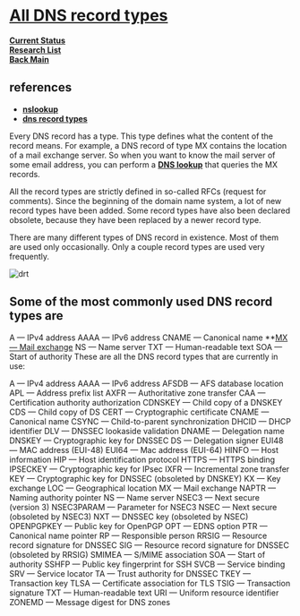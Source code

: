 # **[All DNS record types](https://www.nslookup.io/learning/dns-record-types/)**

**[Current Status](../../../development/status/weekly/current_status.md)**\
**[Research List](../../research_list.md)**\
**[Back Main](../../../README.md)**

## references

- **[nslookup](https://www.nslookup.io/)**
- **[dns record types](https://www.nslookup.io/learning/dns-record-types/)**

Every DNS record has a type. This type defines what the content of the record means. For example, a DNS record of type MX contains the location of a mail exchange server. So when you want to know the mail server of some email address, you can perform a **[DNS lookup](https://www.nslookup.io/)** that queries the MX records.

All the record types are strictly defined in so-called RFCs (request for comments). Since the beginning of the domain name system, a lot of new record types have been added. Some record types have also been declared obsolete, because they have been replaced by a newer record type.

There are many different types of DNS record in existence. Most of them are used only occasionally. Only a couple record types are used very frequently.

![drt](https://www.nslookup.io/img/learning/dns-record-types/all-dns-record-types.png)

## Some of the most commonly used DNS record types are

A — IPv4 address
AAAA — IPv6 address
CNAME — Canonical name
**[MX — Mail exchange](https://www.nslookup.io/learning/dns-record-types/mx/)
NS — Name server
TXT — Human-readable text
SOA — Start of authority
These are all the DNS record types that are currently in use:

A — IPv4 address
AAAA — IPv6 address
AFSDB — AFS database location
APL — Address prefix list
AXFR — Authoritative zone transfer
CAA — Certification authority authorization
CDNSKEY — Child copy of a DNSKEY
CDS — Child copy of DS
CERT — Cryptographic certificate
CNAME — Canonical name
CSYNC — Child-to-parent synchronization
DHCID — DHCP identifier
DLV — DNSSEC lookaside validation
DNAME — Delegation name
DNSKEY — Cryptographic key for DNSSEC
DS — Delegation signer
EUI48 — MAC address (EUI-48)
EUI64 — Mac address (EUI-64)
HINFO — Host information
HIP — Host identification protocol
HTTPS — HTTPS binding
IPSECKEY — Cryptographic key for IPsec
IXFR — Incremental zone transfer
KEY — Cryptographic key for DNSSEC (obsoleted by DNSKEY)
KX — Key exchange
LOC — Geographical location
MX — Mail exchange
NAPTR — Naming authority pointer
NS — Name server
NSEC3 — Next secure (version 3)
NSEC3PARAM — Parameter for NSEC3
NSEC — Next secure (obsoleted by NSEC3)
NXT — DNSSEC key (obsoleted by NSEC)
OPENPGPKEY — Public key for OpenPGP
OPT — EDNS option
PTR — Canonical name pointer
RP — Responsible person
RRSIG — Resource record signature for DNSSEC
SIG — Resource record signature for DNSSEC (obsoleted by RRSIG)
SMIMEA — S/MIME association
SOA — Start of authority
SSHFP — Public key fingerprint for SSH
SVCB — Service binding
SRV — Service locator
TA — Trust authority for DNSSEC
TKEY — Transaction key
TLSA — Certificate association for TLS
TSIG — Transaction signature
TXT — Human-readable text
URI — Uniform resource identifier
ZONEMD — Message digest for DNS zones
